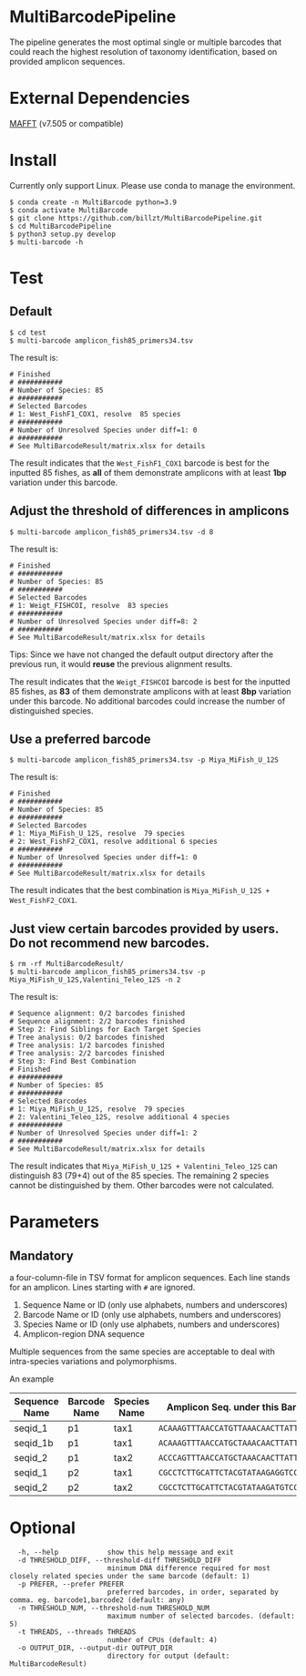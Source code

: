 # MultiBarcodePipeline

The pipeline generates the most optimal single or multiple barcodes that could reach the highest resolution of taxonomy identification, based on provided amplicon sequences.

# External Dependencies
[MAFFT](https://mafft.cbrc.jp/alignment/software/) (v7.505 or compatible)

# Install
Currently only support Linux. Please use conda to manage the environment.
```
$ conda create -n MultiBarcode python=3.9
$ conda activate MultiBarcode
$ git clone https://github.com/billzt/MultiBarcodePipeline.git
$ cd MultiBarcodePipeline
$ python3 setup.py develop
$ multi-barcode -h
```

# Test
## Default
```
$ cd test
$ multi-barcode amplicon_fish85_primers34.tsv 
```
The result is:
```
# Finished
# ###########
# Number of Species: 85
# ###########
# Selected Barcodes
# 1: West_FishF1_COX1, resolve  85 species
# ###########
# Number of Unresolved Species under diff=1: 0
# ###########
# See MultiBarcodeResult/matrix.xlsx for details
```
The result indicates that the `West_FishF1_COX1` barcode is best for the inputted 85 fishes, as **all** of them demonstrate amplicons with at least **1bp** variation under this barcode.

## Adjust the threshold of differences in amplicons
```
$ multi-barcode amplicon_fish85_primers34.tsv -d 8
```
The result is:
```
# Finished
# ###########
# Number of Species: 85
# ###########
# Selected Barcodes
# 1: Weigt_FISHCOI, resolve  83 species
# ###########
# Number of Unresolved Species under diff=8: 2
# ###########
# See MultiBarcodeResult/matrix.xlsx for details
```
Tips: Since we have not changed the default output directory after the previous run, it would **reuse** the previous alignment results.

The result indicates that the `Weigt_FISHCOI` barcode is best for the inputted 85 fishes, as **83** of them demonstrate amplicons with at least **8bp** variation under this barcode. No additional barcodes could increase the number of distinguished species.

## Use a preferred barcode
```
$ multi-barcode amplicon_fish85_primers34.tsv -p Miya_MiFish_U_12S
```
The result is:
```
# Finished
# ###########
# Number of Species: 85
# ###########
# Selected Barcodes
# 1: Miya_MiFish_U_12S, resolve  79 species
# 2: West_FishF2_COX1, resolve additional 6 species
# ###########
# Number of Unresolved Species under diff=1: 0
# ###########
# See MultiBarcodeResult/matrix.xlsx for details
```

The result indicates that the best combination is `Miya_MiFish_U_12S + West_FishF2_COX1`.

## Just view certain barcodes provided by users. Do not recommend new barcodes.
```
$ rm -rf MultiBarcodeResult/
$ multi-barcode amplicon_fish85_primers34.tsv -p Miya_MiFish_U_12S,Valentini_Teleo_12S -n 2
```
The result is:
```
# Sequence alignment: 0/2 barcodes finished
# Sequence alignment: 2/2 barcodes finished
# Step 2: Find Siblings for Each Target Species
# Tree analysis: 0/2 barcodes finished
# Tree analysis: 1/2 barcodes finished
# Tree analysis: 2/2 barcodes finished
# Step 3: Find Best Combination
# Finished
# ###########
# Number of Species: 85
# ###########
# Selected Barcodes
# 1: Miya_MiFish_U_12S, resolve  79 species
# 2: Valentini_Teleo_12S, resolve additional 4 species
# ###########
# Number of Unresolved Species under diff=1: 2
# ###########
# See MultiBarcodeResult/matrix.xlsx for details
```
The result indicates that `Miya_MiFish_U_12S + Valentini_Teleo_12S` can distinguish 83 (79+4) out of the 85 species. The remaining 2 species cannot be distinguished by them. Other barcodes were not calculated.

# Parameters
## Mandatory
a four-column-file in TSV format for amplicon sequences. Each line stands for an amplicon. Lines starting with `#` are ignored.
1. Sequence Name or ID (only use alphabets, numbers and underscores)
2. Barcode Name or ID (only use alphabets, numbers and underscores)
3. Species Name or ID (only use alphabets, numbers and underscores)
4. Amplicon-region DNA sequence

Multiple sequences from the same species are acceptable to deal with intra-species variations and polymorphisms.

An example

| Sequence Name  | Barcode Name | Species Name | Amplicon Seq. under this Barcode |
| ------------- | ------------- | ------------- |------------- |
| seqid_1  | p1  | tax1 | `ACAAAGTTTAACCATGTTAAACAACTTATTAAAGA`
| seqid_1b | p1  | tax1 | `ACAAAGTTTAACCATGCTAAACAACTTATTAAAGA`
| seqid_2  | p1  | tax2 | `ACCCAGTTTAACCATGCTAAACAACTTATTAAAGA`
| seqid_1  | p2  | tax1 | `CGCCTCTTGCATTCTACGTATAAGAGGTCCCGCCTG`
| seqid_2  | p2 | tax2 | `CGCCTCTTGCATTCTACGTATAAGATGTCCCGCCTG`


# Optional
```
  -h, --help            show this help message and exit
  -d THRESHOLD_DIFF, --threshold-diff THRESHOLD_DIFF
                        minimum DNA difference required for most closely related species under the same barcode (default: 1)
  -p PREFER, --prefer PREFER
                        preferred barcodes, in order, separated by comma. eg. barcode1,barcode2 (default: any)
  -n THRESHOLD_NUM, --threshold-num THRESHOLD_NUM
                        maximum number of selected barcodes. (default: 5)
  -t THREADS, --threads THREADS
                        number of CPUs (default: 4)
  -o OUTPUT_DIR, --output-dir OUTPUT_DIR
                        directory for output (default: MultiBarcodeResult)
```




